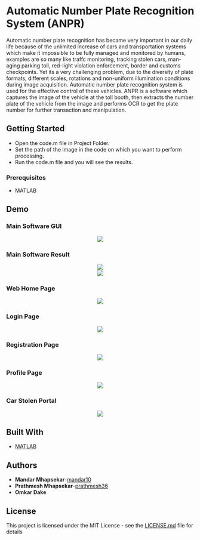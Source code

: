 # Automatic Number Plate Recognition System (ANPR)

Automatic number plate recognition has became very important in our daily life because of the
unlimited increase of cars and transportation systems which make it impossible to be fully managed
and monitored by humans, examples are so many like traffc monitoring, tracking stolen cars, man-
aging parking toll, red-light violation enforcement, border and customs checkpoints. Yet its a very
challenging problem, due to the diversity of plate formats, different scales, rotations and non-uniform
illumination conditions during image acquisition. Automatic number plate recognition system is used
for the effective control of these vehicles.
ANPR is a software which captures the image of the vehicle at the toll booth, then extracts the number plate of the vehicle from the image and performs OCR to get the plate number for further transaction and manipulation. 

## Getting Started

* Open the code.m file in Project Folder.
* Set the path of the image in the code on which you want to perform processing.
* Run the code.m file and you will see the results.

### Prerequisites

* MATLAB

## Demo

### Main Software GUI
<center><img src="SS/1.png"></center>

### Main Software Result
<center><img src="SS/7.png"></center>

<center><img src="SS/8.png"></center>

### Web Home Page
<center><img src="SS/2.png"></center>

### Login Page
<center><img src="SS/3.png"></center>

### Registration Page
<center><img src="SS/4.png"></center>

### Profile Page
<center><img src="SS/5.png"></center>

### Car Stolen Portal
<center><img src="SS/6.png"></center>


## Built With

* [MATLAB](https://www.mathworks.com/products/matlab.html)

## Authors

* **Mandar Mhapsekar**-[mandar10](https://github.com/mandar10)
* **Prathmesh Mhapsekar**-[prathmesh36](https://github.com/prathmesh36)
* **Omkar Dake**

## License

This project is licensed under the MIT License - see the [LICENSE.md](LICENSE.md) file for details

